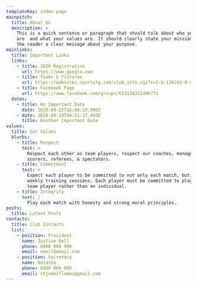 ```yaml
---
templateKey: index-page
mainpitch:
  title: About Us
  description: >
    This is a quick sentence or paragraph that should talk about who you
    are  and what your values are. It should clearly state your mission and give
    the reader a clear message about your purpose.
mainlinks:
  title: Important Links
  links:
    - title: 2020 Registration
      url: https://www.google.com
    - title: Teams & Fixtures
      url: https://websites.sportstg.com/club_info.cgi?c=1-6-130743-0-0&a=TEAMS
    - title: Facebook Page
      url: https://www.facebook.com/groups/653134331406771
  dates:
    - title: An Important Date
      date: 2020-09-22T16:04:10.000Z
    - date: 2020-09-29T09:51:17.449Z
      title: Another Important Date
values:
  title: Our Values
  blurbs:
    - title: Respect
      text: >
        Respect each other as team players, respect our coaches, managers,
        scorers, referees, & spectators.
    - title: Commitment
      text: >
        Expect each player to be committed to not only each match, but also
        weekly training sessions. Each player must be committed to playing as a
        team player rather than an individual.
    - title: Integrity
      text: |
        Play each match with honesty and strong moral principles.
posts:
  title: Latest Posts
contacts:
  title: Club Contacts
  list:
    - position: President
      name: Justine Bell
      phone: 0400 000 000
      email: email@email.com
    - position: Secretary
      name: Natasha
      phone: 0400 000 000
      email: stjudesflames@gmail.com
---
```

